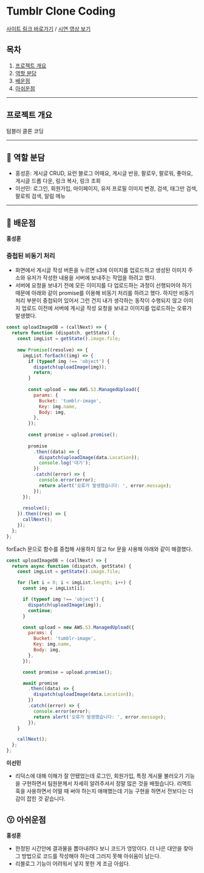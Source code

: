 # Tumblr Clone Coding

[사이트 링크 바로가기](http://tumblrclone.shop/mypage) / [시연 영상 보기](https://www.youtube.com/watch?v=lUjD6D7hPKA&feature=youtu.be)

## 목차

1. [프로젝트 개요](#프로젝트-개요)
2. [역할 분담](#-역할-분담)
3. [배운점](#-배운점)
4. [아쉬운점](#-아쉬운점)

***

## 프로젝트 개요

텀블러 클론 코딩

***

## 💪 역할 분담

- 홍성훈: 게시글 CRUD, 요런 블로그 어때요, 게시글 반응, 팔로우, 팔로워, 좋아요, 게시글 드롭 다운, 링크 복사, 링크 조회
- 이선민: 로그인, 회원가입, 마이페이지, 유저 프로필 이미지 변경, 검색, 태그만 검색, 팔로워 검색, 알림 메뉴

***

## 🔎 배운점

**홍성훈**

### 중첩된 비동기 처리

- 화면에서 게시글 작성 버튼을 누르면 s3에 이미지를 업로드하고 생성된 이미지 주소와 유저가 작성한 내용을 서버에 보내주는 작업을 하려고 했다.
- 서버에 요청을 보내기 전에 모든 이미지를 다 업로드하는 과정이 선행되어야 하기 때문에 아래와 같이 promise를 이용해 비동기 처리를 하려고 했다. 하지만 비동기 처리 부분이 중첩되어 있어서 그런 건지 내가 생각하는 동작이 수행되지 않고 이미지 업로드 이전에 서버에 게시글 작성 요청을 보내고 이미지를 업로드하는 오류가 발생했다.

```javascript
const uploadImageDB = (callNext) => {
  return function (dispatch, getState) {
    const imgList = getState().image.file;
    
    new Promise((resolve) => {
      imgList.forEach((img) => {
        if (typeof img !== 'object') {
          dispatch(uploadImage(img));
          return;
        }
        
        const upload = new AWS.S3.ManagedUpload({
          params: {
            Bucket: 'tumblr-image',
            Key: img.name,
            Body: img,
          },
        });
        
        const promise = upload.promise();
        
        promise
          .then((data) => {
            dispatch(uploadImage(data.Location));
            console.log('대기');
          })
          .catch((error) => {
            console.error(error);
            return alert('오류가 발생했습니다: ', error.message);
          });
      });
      
      resolve();
    }).then((res) => {
      callNext();
    });
  };
};
```

forEach 문으로 함수를 중첩해 사용하지 않고 for 문을 사용해 아래와 같이 해결했다.

```javascript
const uploadImageDB = (callNext) => {
  return async function (dispatch, getState) {
    const imgList = getState().image.file;

    for (let i = 0; i < imgList.length; i++) {
      const img = imgList[i];

      if (typeof img !== 'object') {
        dispatch(uploadImage(img));
        continue;
      }

      const upload = new AWS.S3.ManagedUpload({
        params: {
          Bucket: 'tumblr-image',
          Key: img.name,
          Body: img,
        },
      });

      const promise = upload.promise();

      await promise
        .then((data) => {
          dispatch(uploadImage(data.Location));
        })
        .catch((error) => {
          console.error(error);
          return alert('오류가 발생했습니다: ', error.message);
        });
    }

    callNext();
  };
};
```

**이선민**

- 리덕스에 대해 이해가 잘 안됐었는데 로그인, 회원가입, 특정 게시물 불러오기 기능을 구현하면서 팀원분께서 자세히 알려주셔서 정말 많은 것을 배웠습니다. 리액트 훅을 사용하면서 어떨 때 써야 하는지 애매했는데 기능 구현을 하면서 전보다는 더 감이 잡힌 것 같습니다.

## 😗 아쉬운점

**홍성훈**

- 한정된 시간안에 결과물을 뽑아내려다 보니 코드가 엉망이다. 더 나은 대안을 찾아 그 방법으로 코드를 작성해야 하는데 그러지 못해 아쉬움이 남는다.
- 리블로그 기능이 어려워서 넣지 못한 게 조금 아쉽다.
